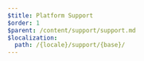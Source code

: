 ```yaml
---
$title: Platform Support
$order: 1
$parent: /content/support/support.md
$localization:
  path: /{locale}/support/{base}/
---
```

